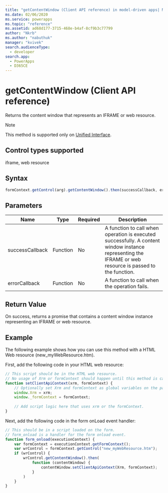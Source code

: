 ```yaml
---
title: "getContentWindow (Client API reference) in model-driven apps| MicrosoftDocs"
ms.date: 02/06/2020
ms.service: powerapps
ms.topic: "reference"
ms.assetid: ad68d177-3715-468e-b4af-8cf9b3c77799
author: "Nkrb"
ms.author: "nabuthuk"
manager: "kvivek"
search.audienceType: 
  - developer
search.app: 
  - PowerApps
  - D365CE
---
```

# getContentWindow (Client API reference)

Returns the content window that represents an IFRAME or web resource.

> [!NOTE]
> This method is supported only on [Unified Interface](/powerapps/user/unified-interface).

## Control types supported

iframe, web resource

## Syntax

```JavaScript
formContext.getControl(arg).getContentWindow().then(successCallback, errorCallback);
```

## Parameters

|Name |Type|Required|Description|
|---|---|---|---|
|successCallback|Function|No|A function to call when operation is executed successfully. A content window instance representing the IFRAME or web resource is passed to the function.|
|errorCallback|Function|No|A function to call when the operation fails.|


## Return Value

On success, returns a promise that contains a content window instance representing an IFRAME or web resource.

## Example

The following example shows how you can use this method with a HTML Web resource (new_myWebResource.htm).

First, add the following code in your HTML web resource:

```javascript
// This script should be in the HTML web resource.
// No usage of Xrm or formContext should happen until this method is called.
function setClientApiContext(xrm, formContext) {
    // Optionally set Xrm and formContext as global variables on the page.
    window.Xrm = xrm;
    window._formContext = formContext;
     
    // Add script logic here that uses xrm or the formContext.
}
```

Next, add the following code in the form onLoad event handler:

```javascript
// This should be in a script loaded on the form. 
// form_onload is a handler for the form onload event.
function form_onload(executionContext) {
    var formContext = executionContext.getFormContext();
    var wrControl = formContext.getControl("new_myWebResource.htm");
    if (wrControl) {
        wrControl.getContentWindow().then(
            function (contentWindow) {
                contentWindow.setClientApiContext(Xrm, formContext);
            }
        )
    }
}
```
